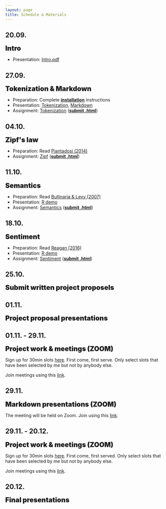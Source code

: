 ```yaml
---
layout: page
title: Schedule & Materials
---
```


<style>
e {
  font-size: 1.5em;
  font-weight: 900;
}

</style>

## 20.09.

<e>Intro</e>

- Presentation: <a href="https://dwulff.github.io/NLP_2022Autumn/assets/key/Intro.pdf">Intro.pdf</a>

## 27.09.

<e>Tokenization & Markdown</e>

- Preparation: Complete <a href="installation"><b>installation</b></a> instructions
- Presentation: <a href="https://dwulff.github.io/NLP_2022Autumn/assets/sessions/Tokenization/Tokenization_intro.html">Tokenization</a>, <a href="https://dwulff.github.io/NLP_2022Autumn/assets/sessions/Tokenization/Markdown.html">Markdown</a>
- Assignment: <a href="https://dwulff.github.io/NLP_2022Autumn/assets/sessions/Tokenization/Tokenization.html">Tokenization</a> (<a href="mailto:nlp2020autumn@gmail.com?subject=Tokenization%20assignment" class="button"><b>submit .html</b></a>)

## 04.10.

<e>Zipf's law</e>

- Preparation: Read <a href="https://dwulff.github.io/NLP_2022Autumn/assets/pdf/Piantadosi2014.pdf">Piantadosi (2014)</a>
- Assignment: <a href="https://dwulff.github.io/NLP_2022Autumn/assets/sessions/Zipf/Zipf.html">Zipf</a> (<a href="mailto:nlp2020autumn@gmail.com?subject=Zipf%20assignment" class="button"><b>submit .html</b></a>)

## 11.10.

<e>Semantics</e>

- Preparation: Read <a href="https://dwulff.github.io/NLP_2022Autumn/assets/pdf/Bullinaria&Levy2007.pdf">Bullinaria & Levy (2007)</a>
- Presentation: <a href="https://dwulff.github.io/NLP_2022Autumn/assets/sessions/Semantics/R_demo.R">R demo</a>
- Assignment: <a href="https://dwulff.github.io/NLP_2022Autumn/assets/sessions/Semantics/Semantics.html">Semantics</a> (<a href="mailto:nlp2020autumn@gmail.com?subject=Semantics%20assignment" class="button"><b>submit .html</b></a>)

## 18.10.

<e>Sentiment</e>

- Preparation: Read <a href="https://dwulff.github.io/NLP_2022Autumn/assets/pdf/Reagan2016.pdf">Reagan (2016)</a>
- Presentation: <a href="https://dwulff.github.io/NLP_2022Autumn/assets/sessions/Sentiment/R_demo.R">R demo</a>
- Assignment: <a href="https://dwulff.github.io/NLP_2022Autumn/assets/sessions/Sentiment/Sentiment.html">Sentiment</a> (<a href="mailto:nlp2020autumn@gmail.com?subject=Sentiment%20assignment" class="button"><b>submit .html</b></a>)

## 25.10.

<e>Submit written project proposels</e>

## 01.11.

<e>Project proposal presentations</e>

## 01.11. - 29.11.

<e>Project work & meetings (ZOOM)</e>

Sign up for 30min slots <a href="https://lettucemeet.com/l/9GLa1">here</a>. First come, first serve. Only select slots that have been selected by me but not by anybody else.

Join meetings using this <a href="https://unibas.zoom.us/j/63756194466?pwd=azlxUXhPWlF4ZDQrU1VTbEFoQjFPUT09">link</a>.

## 29.11.

<e>Markdown presentations (ZOOM)</e>

The meeting will be held on Zoom. Join using this <a href="https://unibas.zoom.us/j/63756194466?pwd=azlxUXhPWlF4ZDQrU1VTbEFoQjFPUT09">link</a>.

## 29.11. - 20.12.

<e>Project work & meetings (ZOOM)</e>

Sign up for 30min slots <a href="https://lettucemeet.com/l/DxJw1">here</a>. First come, first served. Only select slots that have been selected by me but not by anybody else.

Join meetings using this <a href="https://unibas.zoom.us/j/63756194466?pwd=azlxUXhPWlF4ZDQrU1VTbEFoQjFPUT09">link</a>.

## 20.12.

<e>Final presentations</e>
